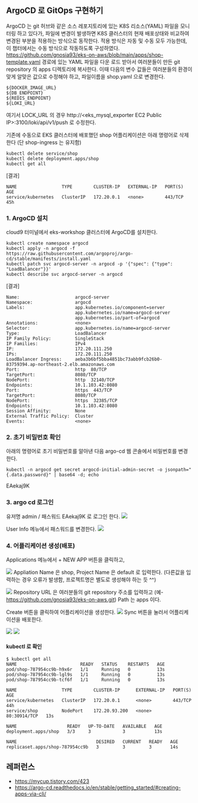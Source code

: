 ## ArgoCD 로 GitOps 구현하기 ##

ArgoCD 는 git 허브와 같은 소스 레포지토리에 있는 K8S 리소스(YAML) 파일을 모니터링 하고 있다가, 파일에 변경이 발생하면 K8S 클러스터의 현재 배포상태와 비교하여 변경된 부분을 적용하는 방식으로 동작한다. 적용 방식은 자동 및 수동 모두 가능한데, 이 챕터에서는 수동 방식으로 작동하도록 구성하였다.
https://github.com/gnosia93/eks-on-aws/blob/main/apps/shop-template.yaml 경로에 있는 YAML 파일을 다운 로드 받아서 여러분들이 만든 git repository 의 
apps 디렉토리에 복사한다. 이때 다음의 변수 값들은 여러분들의 환경이 맞게 알맞은 값으로 수정해야 하고, 파일이름을 shop.yaml 으로 변경한다.
```
${DOCKER_IMAGE_URL}
${DB_ENDPOINT}
${REDIS_ENDPOINT}
${LOKI_URL}
```
여기서 LOCK_URL 의 경우 http://<eks_mysql_exporter EC2 Public IP>:3100/loki/api/v1/push 로 수정한다.

기존에 수동으로 EKS 클러스터에 배포했던 shop 어플리케이션은 아래 명령어로 삭제한다 (단 shop-ingress 는 유지함)
```
kubectl delete service/shop
kubectl delete deployment.apps/shop
kubectl get all
```
[결과]
```
NAME                 TYPE        CLUSTER-IP   EXTERNAL-IP   PORT(S)   AGE
service/kubernetes   ClusterIP   172.20.0.1   <none>        443/TCP   45h
```

### 1. ArgoCD 설치 ###
cloud9 터미널에서 eks-workshop 클러스터에 ArgoCD를 설치한다. 
```
kubectl create namespace argocd
kubectl apply -n argocd -f https://raw.githubusercontent.com/argoproj/argo-cd/stable/manifests/install.yaml
kubectl patch svc argocd-server -n argocd -p '{"spec": {"type": "LoadBalancer"}}'
kubectl describe svc argocd-server -n argocd
```

[결과]
```
Name:                     argocd-server
Namespace:                argocd
Labels:                   app.kubernetes.io/component=server
                          app.kubernetes.io/name=argocd-server
                          app.kubernetes.io/part-of=argocd
Annotations:              <none>
Selector:                 app.kubernetes.io/name=argocd-server
Type:                     LoadBalancer
IP Family Policy:         SingleStack
IP Families:              IPv4
IP:                       172.20.111.250
IPs:                      172.20.111.250
LoadBalancer Ingress:     aeba3b6bf5bba4851bc73abb9fcb26b0-83759394.ap-northeast-2.elb.amazonaws.com
Port:                     http  80/TCP
TargetPort:               8080/TCP
NodePort:                 http  32140/TCP
Endpoints:                10.1.103.42:8080
Port:                     https  443/TCP
TargetPort:               8080/TCP
NodePort:                 https  32385/TCP
Endpoints:                10.1.103.42:8080
Session Affinity:         None
External Traffic Policy:  Cluster
Events:                   <none>
```

### 2. 초기 비밀번호 확인 ###
아래의 명령어로 초기 비밀번호를 알아낸 다음 argo-cd 웹 콘솔에서 비밀번호를 변경한다. 
```
kubectl -n argocd get secret argocd-initial-admin-secret -o jsonpath="{.data.password}" | base64 -d; echo
```
EAekaj9K

### 3. argo cd 로그인 ###
유저명 admin / 패스워드 EAekaj9K 로 로그인 한다.
![](https://github.com/gnosia93/eks-on-aws/blob/main/images/argo-cd-login.png)

User Info 메뉴에서 패스워드를 변경한다.
![](https://github.com/gnosia93/eks-on-aws/blob/main/images/argo-cd-update-pass.png)


### 4. 어플리케이션 생성(배포) ###

Applications 메뉴에서 + NEW APP 버튼을 클릭하고, 

![](https://github.com/gnosia93/eks-on-aws/blob/main/images/argo-cd-app1.png)
Appliation Name 은 shop, Project Name 은 default 로 입력한다. (다른값을 입력하는 경우 오류가 발생함, 프로젝트명은 별도로 생성해야 하는 듯 ^^) 

![](https://github.com/gnosia93/eks-on-aws/blob/main/images/argo-cd-app2.png)
Repository URL 은 여러분들의 git repository 주소를 입력하고 (예-https://github.com/gnosia93/eks-on-aws.git) Path 는 apps 이다.

Create 버튼을 클릭하여 어플리케이션을 생성한다.
![](https://github.com/gnosia93/eks-on-aws/blob/main/images/argo-cd-app3.png)
Sync 버튼을 눌러서 어플리케이션을 배포한다. 

![](https://github.com/gnosia93/eks-on-aws/blob/main/images/argo-cd-app4.png)
![](https://github.com/gnosia93/eks-on-aws/blob/main/images/argo-cd-app5.png)

#### kubectl 로 확인 ####
```
$ kubectl get all
NAME                        READY   STATUS    RESTARTS   AGE
pod/shop-787954cc9b-h9x6r   1/1     Running   0          13s
pod/shop-787954cc9b-lgl9s   1/1     Running   0          13s
pod/shop-787954cc9b-tcf6f   1/1     Running   0          13s

NAME                 TYPE        CLUSTER-IP      EXTERNAL-IP   PORT(S)        AGE
service/kubernetes   ClusterIP   172.20.0.1      <none>        443/TCP        44h
service/shop         NodePort    172.20.93.200   <none>        80:30914/TCP   13s

NAME                   READY   UP-TO-DATE   AVAILABLE   AGE
deployment.apps/shop   3/3     3            3           13s

NAME                              DESIRED   CURRENT   READY   AGE
replicaset.apps/shop-787954cc9b   3         3         3       14s
```


## 레퍼런스 ##

* https://mycup.tistory.com/423
* https://argo-cd.readthedocs.io/en/stable/getting_started/#creating-apps-via-cli/


